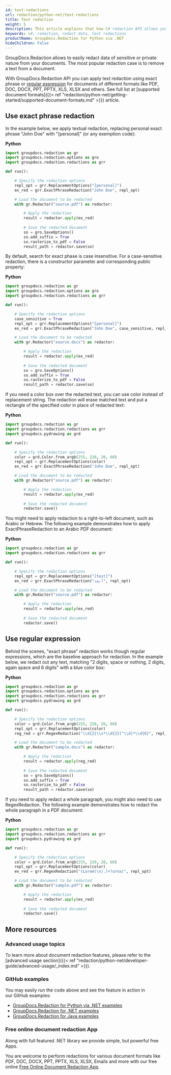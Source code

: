 ```yaml
---
id: text-redactions
url: redaction/python-net/text-redactions
title: Text redaction
weight: 5
description: This article explains that how C# redaction API allows you to easily redact data of sensitive or private nature from your documents. You can apply text redaction using exact phrase or regular expression for documents of different formats like PDF, DOC, DOCX, PPT, PPTX, XLS, XLSX and others.
keywords: c#, redaction, redact data, text redactions  
productName: GroupDocs.Redaction for Python via .NET
hideChildren: False
---
```

GroupDocs.Redaction allows to easily redact data of sensitive or private nature from your documents. The most popular redaction case is to remove a text from a document.

With GroupDocs.Redaction API you can apply text redaction using exact phrase or [regular expression](https://docs.microsoft.com/en-us/dotnet/standard/base-types/regular-expressions) for documents of different formats like PDF, DOC, DOCX, PPT, PPTX, XLS, XLSX and others. See full list at [supported document formats]({{< ref "redaction/python-net/getting-started/supported-document-formats.md" >}}) article.

## Use exact phrase redaction

In the example below, we apply textual redaction, replacing personal exact phrase "John Doe" with "\[personal\]" (or any exemption code):

**Python**

```python
import groupdocs.redaction as gr
import groupdocs.redaction.options as gro
import groupdocs.redaction.redactions as grr

def run():

    # Specify the redaction options
    repl_opt = grr.ReplacementOptions("[personal]")
    ex_red = grr.ExactPhraseRedaction("John Doe", repl_opt)

    # Load the document to be redacted
    with gr.Redactor("source.pdf") as redactor:

        # Apply the redaction
        result = redactor.apply(ex_red)
        
        # Save the redacted document
        so = gro.SaveOptions()
        so.add_suffix = True
        so.rasterize_to_pdf = False
        result_path = redactor.save(so)
```

By default, search for exact phase is case insensitive. For a case-sensitive redaction, there is a constructor parameter and corresponding public property:

**Python**

```python
import groupdocs.redaction as gr
import groupdocs.redaction.options as gro
import groupdocs.redaction.redactions as grr

def run():

    # Specify the redaction options
    case_sensitive = True
    repl_opt = grr.ReplacementOptions("[personal]")
    ex_red = grr.ExactPhraseRedaction("John Doe", case_sensitive, repl_opt)

    # Load the document to be redacted
    with gr.Redactor("source.docx") as redactor:

        # Apply the redaction
        result = redactor.apply(ex_red)
        
        # Save the redacted document
        so = gro.SaveOptions()
        so.add_suffix = True
        so.rasterize_to_pdf = False
        result_path = redactor.save(so)
```

If you need a color box over the redacted text, you can use color instead of replacement string. The redaction will erase matched text and put a rectangle of the specified color in place of redacted text:

**Python**

```python
import groupdocs.redaction as gr
import groupdocs.redaction.redactions as grr
import groupdocs.pydrawing as grd

def run():

    # Specify the redaction options
    color = grd.Color.from_argb(255, 220, 20, 60)
    repl_opt = grr.ReplacementOptions(color)
    ex_red = grr.ExactPhraseRedaction("John Doe", repl_opt)

    # Load the document to be redacted
    with gr.Redactor("source.pdf") as redactor:

        # Apply the redaction
        result = redactor.apply(ex_red)
        
        # Save the redacted document
        redactor.save()
```

You might need to apply redaction to a right-to-left document, such as Arabic or Hebrew. The following example demonstrates how to apply ExactPhraseRedaction to an Arabic PDF document:

**Python**

```python
import groupdocs.redaction as gr
import groupdocs.redaction.redactions as grr

def run():

    # Specify the redaction options
    repl_opt = grr.ReplacementOptions("[test]")
    ex_red = grr.ExactPhraseRedaction("أﺑﺠﺪ", repl_opt)

    # Load the document to be redacted
    with gr.Redactor("source.pdf") as redactor:

        # Apply the redaction
        result = redactor.apply(ex_red)
        
        # Save the redacted document
        redactor.save()
```

## Use regular expression

Behind the scenes, "exact phrase" redaction works though regular expressions, which are the baseline approach for redaction. In the example below, we redact out any text, matching "2 digits, space or nothing, 2 digits, again space and 6 digits" with a blue color box:

**Python**

```python
import groupdocs.redaction as gr
import groupdocs.redaction.options as gro
import groupdocs.redaction.redactions as grr
import groupdocs.pydrawing as grd

def run():

    # Specify the redaction options
    color = grd.Color.from_argb(255, 220, 20, 60)
    repl_opt = grr.ReplacementOptions(color)
    reg_red = grr.RegexRedaction("\\d{2}\\s*\\d{2}[^\\d]*\\d{6}", repl_opt)

    # Load the document to be redacted
    with gr.Redactor("sample.docx") as redactor:

        # Apply the redaction
        result = redactor.apply(reg_red)
        
        # Save the redacted document
        so = gro.SaveOptions()
        so.add_suffix = True
        so.rasterize_to_pdf = False
        result_path = redactor.save(so)
```

If you need to apply redact a whole paragraph, you might also need to use RegexRedaction. The following example demonstrates how to redact the whole paragraph in a PDF document:

**Python**

```python
import groupdocs.redaction as gr
import groupdocs.redaction.redactions as grr
import groupdocs.pydrawing as grd

def run():

    # Specify the redaction options
    color = grd.Color.from_argb(255, 220, 20, 60)
    repl_opt = grr.ReplacementOptions(color)
    ex_red = grr.RegexRedaction("(Lorem(\n|.)+?urna)", repl_opt)

    # Load the document to be redacted
    with gr.Redactor("sample.pdf") as redactor:

        # Apply the redaction
        result = redactor.apply(ex_red)
        
        # Save the redacted document
        redactor.save()
```


## More resources

### Advanced usage topics

To learn more about document redaction features, please refer to the [advanced usage section]({{< ref "redaction/python-net/developer-guide/advanced-usage/_index.md" >}}).

### GitHub examples

You may easily run the code above and see the feature in action in our GitHub examples:

*   [GroupDocs.Redaction for Python via .NET examples](https://github.com/groupdocs-redaction/GroupDocs.Redaction-for-Python-via-.NET)
*   [GroupDocs.Redaction for .NET examples](https://github.com/groupdocs-redaction/GroupDocs.Redaction-for-.NET)
*   [GroupDocs.Redaction for Java examples](https://github.com/groupdocs-redaction/GroupDocs.Redaction-for-Java)
   

### Free online document redaction App

Along with full featured .NET library we provide simple, but powerful free Apps.

You are welcome to perform redactions for various document formats like PDF, DOC, DOCX, PPT, PPTX, XLS, XLSX, Emails and more with our free online [Free Online Document Redaction App](https://products.groupdocs.app/redaction).
